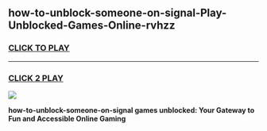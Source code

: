 
## how-to-unblock-someone-on-signal-Play-Unblocked-Games-Online-rvhzz
<h3>
<a href="https://premium76.site?title=how-to-unblock-someone-on-signal&ref=25A">CLICK TO PLAY</a></h3>
<hr>

<h3>
<a href="https://premium76.site?title=how-to-unblock-someone-on-signal&ref=25A">CLICK 2 PLAY</a>
  
</h3>

<a href="https://premium76.site?title=how-to-unblock-someone-on-signal&ref=25A"><img src="https://clearcache.store/games.png"></a>


**how-to-unblock-someone-on-signal games unblocked: Your Gateway to Fun and Accessible Online Gaming**
